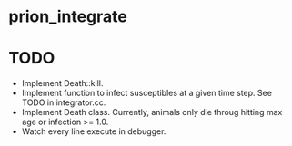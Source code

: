 # prion\_integrate

# TODO

* Implement Death::kill.
* Implement function to infect susceptibles at a given time step.
  See TODO in integrator.cc.
* Implement Death class.  Currently, animals only die throug hitting max age or infection >= 1.0.
* Watch every line execute in debugger.
